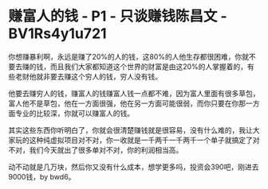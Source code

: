 # 赚富人的钱 - P1 - 只谈赚钱陈昌文 - BV1Rs4y1u721

你想赚暴利啊，永远是赚了20%的人的钱，这80%的人他生存都很困难，你就不要去赚的钱，而且我们大家都知道这个世界的财富是由这20%的人掌握着的，有些老财他就非要去赚这个穷人的钱，穷人没有钱。

他要去赚穷人的钱，赚富人的钱赚富人钱一点都不难，因为富人里面有很多草包，富人他不是草包，他在一方面很强，他在另一方面可能很弱，而你只要在你那一方面专业的比较深，你就可以赚富人的钱。

其实这些东西你听明白了，你就会很清楚赚钱就是很容易，没有什么难的，我让大家玩的这种纯虚拟项目对不对，你一收就是一千两千一千两千一个单子就搞定了对不对，我们今天就出了很多单对不对，你的利润相当高。

动不动就是几万块，然后你又没有什么成本，想学更多吗，投资会390吧，刚进去9000钱，by bwd6。


